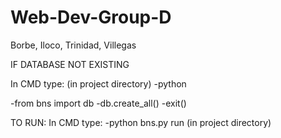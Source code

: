 # Web-Dev-Group-D
Borbe, Iloco, Trinidad, Villegas


IF DATABASE NOT EXISTING

In CMD type: 
(in project directory)
-python 

-from bns import db
-db.create_all()
-exit()

TO RUN:
In CMD type:
-python bns.py run
(in project directory)
